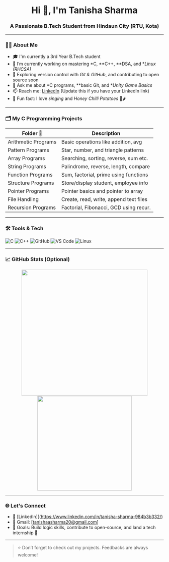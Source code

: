 <h1 align="center">Hi 👋, I'm Tanisha Sharma</h1>
<h3 align="center">A Passionate B.Tech Student from Hindaun City (RTU, Kota)</h3>

---

### 👩‍💻 About Me

- 🎓 I'm currently a 3rd Year B.Tech student  
- 🔭 I’m currently working on mastering *C, **C++, **DSA, and **Linux (RHCSA)*  
- 🌱 Exploring version control with *Git & GitHub*, and contributing to open source soon  
- 💬 Ask me about *C programs, **basic Git, and **Unity Game Basics*  
- 📫 Reach me: [LinkedIn](https://www.linkedin.com) (Update this if you have your LinkedIn link)  
- 🎵 Fun fact: I love *singing* and *Honey Chilli Potatoes* 🍯🌶  

---

### 🗂 My C Programming Projects

| Folder 📁              | Description                            |
|------------------------|----------------------------------------|
| Arithmetic Programs  | Basic operations like addition, avg    |
| Pattern Programs     | Star, number, and triangle patterns    |
| Array Programs       | Searching, sorting, reverse, sum etc.  |
| String Programs      | Palindrome, reverse, length, compare   |
| Function Programs    | Sum, factorial, prime using functions  |
| Structure Programs   | Store/display student, employee info   |
| Pointer Programs     | Pointer basics and pointer to array    |
| File Handling        | Create, read, write, append text files |
| Recursion Programs   | Factorial, Fibonacci, GCD using recur. |

---

### 🛠 Tools & Tech

![C](https://img.shields.io/badge/C-00599C?style=flat&logo=c&logoColor=white)
![C++](https://img.shields.io/badge/C++-00599C?style=flat&logo=c%2B%2B&logoColor=white)
![GitHub](https://img.shields.io/badge/GitHub-181717?style=flat&logo=github&logoColor=white)
![VS Code](https://img.shields.io/badge/VS%20Code-007ACC?style=flat&logo=visual-studio-code&logoColor=white)
![Linux](https://img.shields.io/badge/Linux-FCC624?style=flat&logo=linux&logoColor=black)

---

### 📈 GitHub Stats (Optional)

<p align="center">
  <img src="https://github-readme-stats.vercel.app/api?username=Tanisha-Sharma005&show_icons=true&theme=tokyonight" width="400"/>
  <img src="https://github-readme-stats.vercel.app/api/top-langs/?username=Tanisha-Sharma005&layout=compact&theme=tokyonight" width="300"/>
</p>

---

### 🌐 Let's Connect

- 🔗 [LinkedIn][(https://www.linkedin.com/in/tanisha-sharma-984b3b332/)
- 📮 Gmail: [tanishaasharma20@gmail.com]  
- 🎯 Goals: Build logic skills, contribute to open-source, and land a tech internship 💼

---

> ⭐ Don’t forget to check out my projects. Feedbacks are always welcome!
